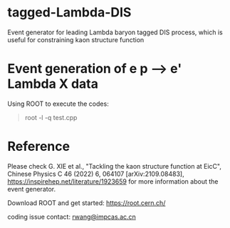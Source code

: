 # tagged-Lambda-DIS
Event generator for leading Lambda baryon tagged DIS process, which is useful for constraining kaon structure function

# Event generation of e p --> e' Lambda X data

Using ROOT to execute the codes:

>root -l -q test.cpp



# Reference

Please check G. XIE et al., "Tackling the kaon structure function at EicC",
Chinese Physics C 46 (2022) 6, 064107 [arXiv:2109.08483],
https://inspirehep.net/literature/1923659
for more information about the event generator.


Download ROOT and get started: https://root.cern.ch/

coding issue contact: rwang@impcas.ac.cn

